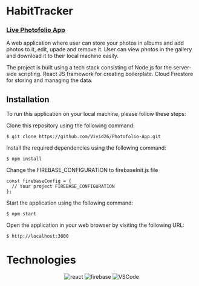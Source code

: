 # HabitTracker
### [Live Photofolio App]()

A web application where user can store your photos in albums and add photos to it, edit, upade and remove it. User can view photos in the gallery and download it to their local machine easily.
 
The project is built using a tech stack consisting of Node.js for the server-side scripting.
React JS framework for creating boilerplate.
Cloud Firestore for storing and managing the data.

## Installation
To run this application on your local machine, please follow these steps:

Clone this repository using the following command:
```
$ git clone https://github.com/Vivid26/Photofolio-App.git
```
Install the required dependencies using the following command:
```
$ npm install 
```
Change the FIREBASE_CONFIGURATION to firebaseInit.js file
```
const firebaseConfig = {
  // Your project FIREBASE_CONFIGURATION
};
```
Start the application using the following command:
```
$ npm start 
```
Open the application in your web browser by visiting the following URL:
```
$ http://localhost:3000
```



# Technologies

<div align="center">

![react](https://img.shields.io/badge/react-61DAFB?style=for-the-badge&logo=react&logoColor=white)
![firebase](https://img.shields.io/badge/firebase-DD2C00?style=for-the-badge&logo=firebase&logoColor=white)
![VSCode](https://img.shields.io/badge/VSCode-007ACC?style=for-the-badge&logo=visualstudiocode&logoColor=white)

</div>
